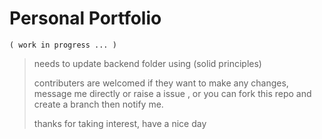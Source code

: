 # Personal Portfolio

    ( work in progress ... )


> needs to update backend folder using (solid principles)
> 
> contributers are welcomed if they want to make any changes, message me directly or raise a issue , or you can fork this repo and create a branch then notify me.
> 
> thanks for taking interest, have a nice day
